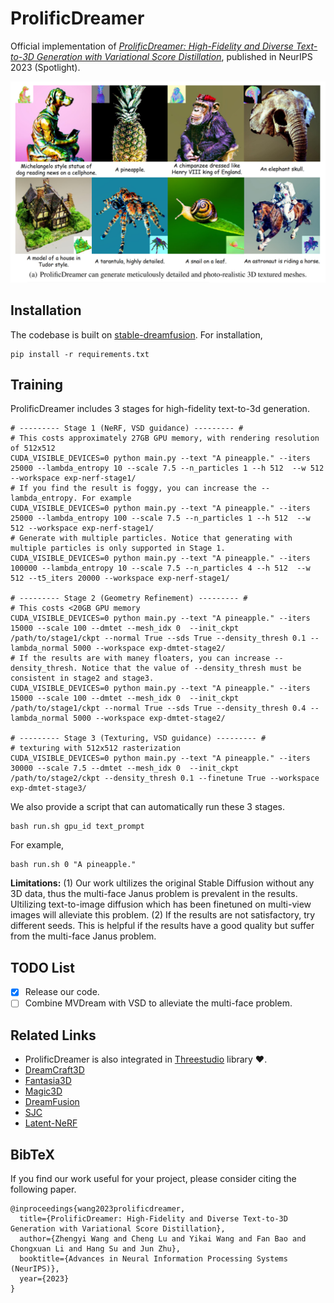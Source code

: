# ProlificDreamer

Official implementation of *[ProlificDreamer: High-Fidelity and Diverse Text-to-3D Generation with Variational Score Distillation](https://arxiv.org/abs/2305.16213)*, published in NeurIPS 2023 (Spotlight).


<p align="center">
    <img src="teaser.png">
</p>

## Installation

The codebase is built on [stable-dreamfusion](https://github.com/ashawkey/stable-dreamfusion). For installation, 
```
pip install -r requirements.txt
```

## Training
ProlificDreamer includes 3 stages for high-fidelity text-to-3d generation.
```
# --------- Stage 1 (NeRF, VSD guidance) --------- #
# This costs approximately 27GB GPU memory, with rendering resolution of 512x512
CUDA_VISIBLE_DEVICES=0 python main.py --text "A pineapple." --iters 25000 --lambda_entropy 10 --scale 7.5 --n_particles 1 --h 512  --w 512 --workspace exp-nerf-stage1/
# If you find the result is foggy, you can increase the --lambda_entropy. For example
CUDA_VISIBLE_DEVICES=0 python main.py --text "A pineapple." --iters 25000 --lambda_entropy 100 --scale 7.5 --n_particles 1 --h 512  --w 512 --workspace exp-nerf-stage1/
# Generate with multiple particles. Notice that generating with multiple particles is only supported in Stage 1.
CUDA_VISIBLE_DEVICES=0 python main.py --text "A pineapple." --iters 100000 --lambda_entropy 10 --scale 7.5 --n_particles 4 --h 512  --w 512 --t5_iters 20000 --workspace exp-nerf-stage1/

# --------- Stage 2 (Geometry Refinement) --------- #
# This costs <20GB GPU memory
CUDA_VISIBLE_DEVICES=0 python main.py --text "A pineapple." --iters 15000 --scale 100 --dmtet --mesh_idx 0  --init_ckpt /path/to/stage1/ckpt --normal True --sds True --density_thresh 0.1 --lambda_normal 5000 --workspace exp-dmtet-stage2/
# If the results are with maney floaters, you can increase --density_thresh. Notice that the value of --density_thresh must be consistent in stage2 and stage3.
CUDA_VISIBLE_DEVICES=0 python main.py --text "A pineapple." --iters 15000 --scale 100 --dmtet --mesh_idx 0  --init_ckpt /path/to/stage1/ckpt --normal True --sds True --density_thresh 0.4 --lambda_normal 5000 --workspace exp-dmtet-stage2/

# --------- Stage 3 (Texturing, VSD guidance) --------- #
# texturing with 512x512 rasterization
CUDA_VISIBLE_DEVICES=0 python main.py --text "A pineapple." --iters 30000 --scale 7.5 --dmtet --mesh_idx 0  --init_ckpt /path/to/stage2/ckpt --density_thresh 0.1 --finetune True --workspace exp-dmtet-stage3/
```

We also provide a script that can automatically run these 3 stages.
```
bash run.sh gpu_id text_prompt
```

For example, 
```
bash run.sh 0 "A pineapple."
```

**Limitations:** (1) Our work ultilizes the original Stable Diffusion without any 3D data, thus the multi-face Janus problem is prevalent in the results. Ultilizing text-to-image diffusion which has been finetuned on multi-view images will alleviate this problem.
(2) If the results are not satisfactory, try different seeds. This is helpful if the results have a good quality but suffer from the multi-face Janus problem.

## TODO List
- [x] Release our code.
- [ ] Combine MVDream with VSD to alleviate the multi-face problem.

## Related Links
- ProlificDreamer is also integrated in [Threestudio](https://github.com/threestudio-project/threestudio) library ❤️.
- [DreamCraft3D](https://mrtornado24.github.io/DreamCraft3D/)
- [Fantasia3D](https://fantasia3d.github.io/)
- [Magic3D](https://research.nvidia.com/labs/dir/magic3d/)
- [DreamFusion](https://dreamfusion3d.github.io/)
- [SJC](https://pals.ttic.edu/p/score-jacobian-chaining)
- [Latent-NeRF](https://github.com/eladrich/latent-nerf)

## BibTeX
If you find our work useful for your project, please consider citing the following paper.

```
@inproceedings{wang2023prolificdreamer,
  title={ProlificDreamer: High-Fidelity and Diverse Text-to-3D Generation with Variational Score Distillation},
  author={Zhengyi Wang and Cheng Lu and Yikai Wang and Fan Bao and Chongxuan Li and Hang Su and Jun Zhu},
  booktitle={Advances in Neural Information Processing Systems (NeurIPS)},
  year={2023}
}
```
